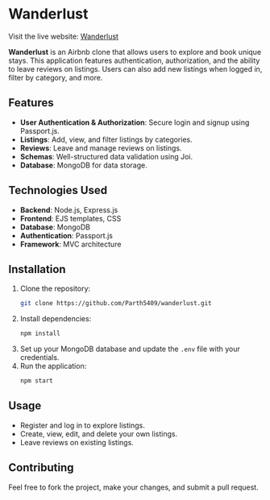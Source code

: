 # Wanderlust

Visit the live website: <a href="https://wanderlust-ocrz.onrender.com/listings" target="_blank">Wanderlust</a>

**Wanderlust** is an Airbnb clone that allows users to explore and book unique stays. This application features authentication, authorization, and the ability to leave reviews on listings. Users can also add new listings when logged in, filter by category, and more.

## Features

- **User Authentication & Authorization**: Secure login and signup using Passport.js.
- **Listings**: Add, view, and filter listings by categories.
- **Reviews**: Leave and manage reviews on listings.
- **Schemas**: Well-structured data validation using Joi.
- **Database**: MongoDB for data storage.

## Technologies Used

- **Backend**: Node.js, Express.js
- **Frontend**: EJS templates, CSS
- **Database**: MongoDB
- **Authentication**: Passport.js
- **Framework**: MVC architecture

## Installation

1. Clone the repository:
   ```bash
   git clone https://github.com/Parth5409/wanderlust.git
   ```
2. Install dependencies:
   ```bash
   npm install
   ```
3. Set up your MongoDB database and update the `.env` file with your credentials.
4. Run the application:
   ```bash
   npm start
   ```

## Usage

- Register and log in to explore listings.
- Create, view, edit, and delete your own listings.
- Leave reviews on existing listings.

## Contributing

Feel free to fork the project, make your changes, and submit a pull request.
